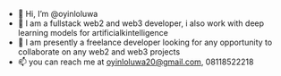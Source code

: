 - 👋 Hi, I’m @oyinloluwa
- 👀 I am a fullstack web2 and web3 developer, i also work with deep learning models for artificialkintelligence
- 💞️ I am presently a freelance developer looking for any opportunity to collaborate on any web2 and web3 projects
- 📫 you can reach me at oyinloluwa20@gmail.com, 08118522218

<!---
oyinloluwa20/oyinloluwa20 is a ✨ special ✨ repository because its `README.md` (this file) appears on your GitHub profile.
You can click the Preview link to take a look at your changes.
--->
